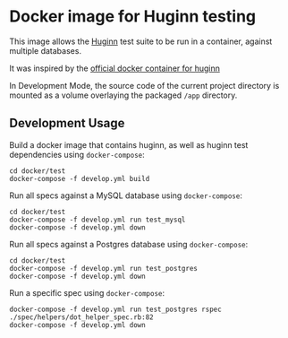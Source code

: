 Docker image for Huginn testing
=================================================

This image allows the [Huginn](https://github.com/huginn/huginn) test suite to be run in a container, against multiple databases.

It was inspired by the [official docker container for huginn](https://hub.docker.com/r/huginn/huginn)

In Development Mode, the source code of the current project directory is mounted as a volume overlaying the packaged `/app` directory.

## Development Usage

Build a docker image that contains huginn, as well as huginn test dependencies using `docker-compose`:

    cd docker/test
    docker-compose -f develop.yml build

Run all specs against a MySQL database using `docker-compose`:

    cd docker/test
    docker-compose -f develop.yml run test_mysql
    docker-compose -f develop.yml down

Run all specs against a Postgres database using `docker-compose`:

    cd docker/test
    docker-compose -f develop.yml run test_postgres
    docker-compose -f develop.yml down

Run a specific spec using `docker-compose`:

    docker-compose -f develop.yml run test_postgres rspec ./spec/helpers/dot_helper_spec.rb:82
    docker-compose -f develop.yml down
